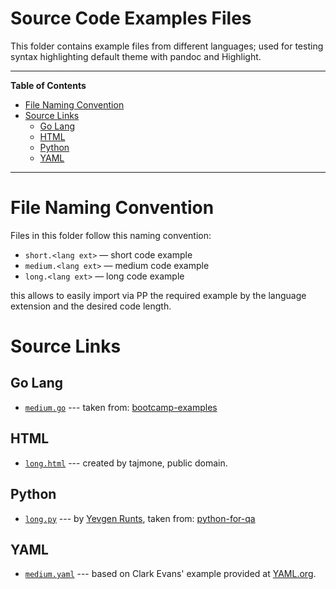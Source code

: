 # Source Code Examples Files

This folder contains example files from different languages; used for testing syntax highlighting default theme with pandoc and Highlight.


-----

**Table of Contents**

<!-- MarkdownTOC autolink="true" bracket="round" autoanchor="false" lowercase="true" lowercase_only_ascii="true" uri_encoding="true" depth="3" -->

- [File Naming Convention](#file-naming-convention)
- [Source Links](#source-links)
    - [Go Lang](#go-lang)
    - [HTML](#html)
    - [Python](#python)
    - [YAML](#yaml)

<!-- /MarkdownTOC -->

-----

# File Naming Convention

Files in this folder follow this naming convention:

- `short.<lang ext>` — short code example
- `medium.<lang ext>` — medium code example
- `long.<lang ext>` — long code example

this allows to easily import via PP the required example by the language extension and the desired code length.

# Source Links

## Go Lang

- [`medium.go`](./medium.go) --- taken from: [bootcamp-examples](https://github.com/golang-book/bootcamp-examples/blob/master/week3/day3/mail-example/main.go)

## HTML

- [`long.html`](./long.html) --- created by tajmone, public domain.

## Python

- [`long.py`](./long.py) --- by [Yevgen Runts], taken from: [python-for-qa](https://github.com/yrunts/python-for-qa/blob/master/3-python-intermediate/examples/solution2.py)

## YAML

- [`medium.yaml`](./medium.yaml) --- based on Clark Evans' example provided at [YAML.org].



[Yevgen Runts]: https://github.com/yrunts "Yevgen Runts profile at GitHub.com"

[YAML.org]: http://www.yaml.org/start.html